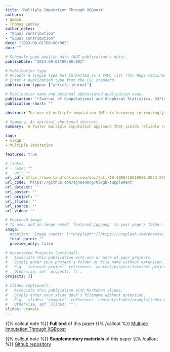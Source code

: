 ```yaml
---
title: 'Multiple Imputation Through XGBoost'
authors:
- admin
- Thomas Lumley
author_notes:
- "Equal contribution"
- "Equal contribution"
date: "2023-09-01T00:00:00Z"
doi: ""

# Schedule page publish date (NOT publication's date).
publishDate: "2023-09-01T00:00:00Z"

# Publication type.
# Accepts a single type but formatted as a YAML list (for Hugo requirements).
# Enter a publication type from the CSL standard.
publication_types: ["article-journal"]

# Publication name and optional abbreviated publication name.
publication: "*Journal of Computational and Graphical Statistics, 33*(2), 352–363"
publication_short: ""

abstract: The use of multiple imputation (MI) is becoming increasingly popular for addressing missing data. Although some conventional MI approaches have been well studied and have shown empirical validity, they have limitations when processing large datasets with complex data structures. Their imputation performances usually rely on the proper specification of imputation models, and this requires expert knowledge of the inherent relations among variables. Moreover, these standard approaches tend to be computationally inefficient for medium and large datasets. In this paper, we propose a scalable MI framework mixgb, which is based on XGBoost, subsampling, and predictive mean matching. Our approach leverages the power of XGBoost, a fast implementation of gradient boosted trees, to automatically capture interactions and nonlinear relations while achieving high computational efficiency. In addition, we incorporate subsampling and predictive mean matching to reduce bias and to better account for appropriate imputation variability. The proposed framework is implemented in an R package mixgb. Supplementary materials for this article are available online.

# Summary. An optional shortened abstract.
summary:  A faster multiple imputation approach that yields reliable results.

tags:
- mixgb
- Multiple Imputation

featured: true

# links:
# - name: ""
#   url: ""
url_pdf: https://www.tandfonline.com/doi/full/10.1080/10618600.2023.2252501
url_code: 'https://github.com/agnesdeng/mixgb-supplement'
url_dataset: ''
url_poster: ''
url_project: ''
url_slides: ''
url_source: ''
url_video: ''

# Featured image
# To use, add an image named `featured.jpg/png` to your page's folder. 
image:
  #caption: 'Image credit: [**Unsplash**](https://unsplash.com/photos/jdD8gXaTZsc)'
  focal_point: ""
  preview_only: false

# Associated Projects (optional).
#   Associate this publication with one or more of your projects.
#   Simply enter your project's folder or file name without extension.
#   E.g. `internal-project` references `content/project/internal-project/index.md`.
#   Otherwise, set `projects: []`.
projects: []

# Slides (optional).
#   Associate this publication with Markdown slides.
#   Simply enter your slide deck's filename without extension.
#   E.g. `slides: "example"` references `content/slides/example/index.md`.
#   Otherwise, set `slides: ""`.
slides: example
---
```


{{% callout note %}}
 **Full text** of this paper
{{% /callout %}}
[Multiple Imputation Through XGBoost](https://www.tandfonline.com/doi/full/10.1080/10618600.2023.2252501)

{{% callout note %}}
**Supplementary materials** of this paper
{{% /callout %}}
[Github repository](https://github.com/agnesdeng/mixgb-supplement)

